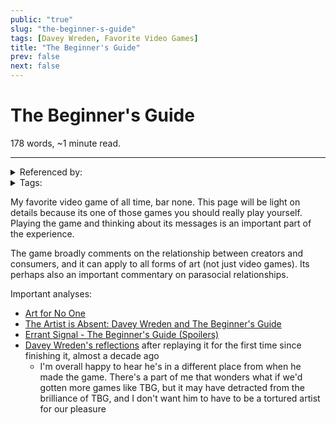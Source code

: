 ```yaml
---
public: "true"
slug: "the-beginner-s-guide"
tags: [Davey Wreden, Favorite Video Games]
title: "The Beginner's Guide"
prev: false
next: false
---
```

<script setup>
import { data } from '../../git.data.ts';
import { useData } from 'vitepress';
const pageData = useData();
</script>
<h1 class="p-name">The Beginner's Guide</h1>
<p>178 words, ~1 minute read. <span v-html="data[`site/${pageData.page.value.relativePath}`]" /></p>
<hr/>

<details><summary>Referenced by:</summary><a href="/garden/davey-wreden/index.md">Davey Wreden</a><a href="/garden/video-essays/index.md">Video Essays</a></details>

<details><summary>Tags:</summary><a href="/garden/davey-wreden/index.md">Davey Wreden</a><a href="/garden/favorite-video-games/index.md">Favorite Video Games</a></details>

My favorite video game of all time, bar none. This page will be light on details because its one of those games you should really play yourself. Playing the game and thinking about its messages is an important part of the experience.

The game broadly comments on the relationship between creators and consumers, and it can apply to all forms of art (not just video games). Its perhaps also an important commentary on parasocial relationships.

Important analyses:
- [Art for No One](https://nebula.tv/videos/jacob-geller-art-for-no-one)
- [The Artist is Absent: Davey Wreden and The Beginner's Guide](https://www.youtube.com/watch?v=4N6y6LEwsKc)
- [Errant Signal - The Beginner's Guide (Spoilers)](https://www.youtube.com/watch?v=vAbh28j11RQ)
- [Davey Wreden's reflections](https://nitter.poast.org/HelloCakebread/status/1812560104270807523) after replaying it for the first time since finishing it, almost a decade ago
	- I'm overall happy to hear he's in a different place from when he made the game. There's a part of me that wonders what if we'd gotten more games like TBG, but it may have detracted from the brilliance of TBG, and I don't want him to have to be a tortured artist for our pleasure
